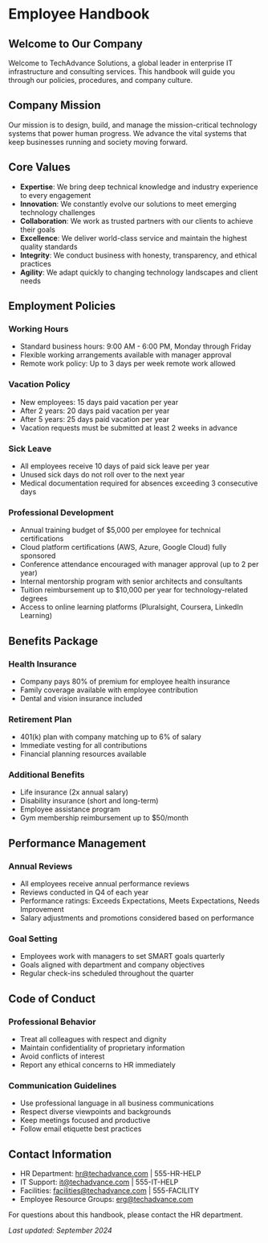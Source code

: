 # Employee Handbook

## Welcome to Our Company

Welcome to TechAdvance Solutions, a global leader in enterprise IT infrastructure and consulting services. This handbook will guide you through our policies, procedures, and company culture.

## Company Mission

Our mission is to design, build, and manage the mission-critical technology systems that power human progress. We advance the vital systems that keep businesses running and society moving forward.

## Core Values

- **Expertise**: We bring deep technical knowledge and industry experience to every engagement
- **Innovation**: We constantly evolve our solutions to meet emerging technology challenges
- **Collaboration**: We work as trusted partners with our clients to achieve their goals
- **Excellence**: We deliver world-class service and maintain the highest quality standards
- **Integrity**: We conduct business with honesty, transparency, and ethical practices
- **Agility**: We adapt quickly to changing technology landscapes and client needs

## Employment Policies

### Working Hours
- Standard business hours: 9:00 AM - 6:00 PM, Monday through Friday
- Flexible working arrangements available with manager approval
- Remote work policy: Up to 3 days per week remote work allowed

### Vacation Policy
- New employees: 15 days paid vacation per year
- After 2 years: 20 days paid vacation per year  
- After 5 years: 25 days paid vacation per year
- Vacation requests must be submitted at least 2 weeks in advance

### Sick Leave
- All employees receive 10 days of paid sick leave per year
- Unused sick days do not roll over to the next year
- Medical documentation required for absences exceeding 3 consecutive days

### Professional Development
- Annual training budget of $5,000 per employee for technical certifications
- Cloud platform certifications (AWS, Azure, Google Cloud) fully sponsored
- Conference attendance encouraged with manager approval (up to 2 per year)
- Internal mentorship program with senior architects and consultants
- Tuition reimbursement up to $10,000 per year for technology-related degrees
- Access to online learning platforms (Pluralsight, Coursera, LinkedIn Learning)

## Benefits Package

### Health Insurance
- Company pays 80% of premium for employee health insurance
- Family coverage available with employee contribution
- Dental and vision insurance included

### Retirement Plan
- 401(k) plan with company matching up to 6% of salary
- Immediate vesting for all contributions
- Financial planning resources available

### Additional Benefits
- Life insurance (2x annual salary)
- Disability insurance (short and long-term)
- Employee assistance program
- Gym membership reimbursement up to $50/month

## Performance Management

### Annual Reviews
- All employees receive annual performance reviews
- Reviews conducted in Q4 of each year
- Performance ratings: Exceeds Expectations, Meets Expectations, Needs Improvement
- Salary adjustments and promotions considered based on performance

### Goal Setting
- Employees work with managers to set SMART goals quarterly
- Goals aligned with department and company objectives
- Regular check-ins scheduled throughout the quarter

## Code of Conduct

### Professional Behavior
- Treat all colleagues with respect and dignity
- Maintain confidentiality of proprietary information
- Avoid conflicts of interest
- Report any ethical concerns to HR immediately

### Communication Guidelines
- Use professional language in all business communications
- Respect diverse viewpoints and backgrounds
- Keep meetings focused and productive
- Follow email etiquette best practices

## Contact Information

- HR Department: hr@techadvance.com | 555-HR-HELP
- IT Support: it@techadvance.com | 555-IT-HELP
- Facilities: facilities@techadvance.com | 555-FACILITY
- Employee Resource Groups: erg@techadvance.com

For questions about this handbook, please contact the HR department.

*Last updated: September 2024*
